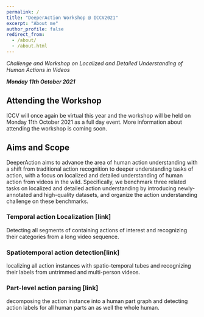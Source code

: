 ```yaml
---
permalink: /
title: "DeeperAction Workshop @ ICCV2021"
excerpt: "About me"
author_profile: false
redirect_from: 
  - /about/
  - /about.html
---
```

*Challenge and Workshop on Localized and Detailed Understanding of Human Actions in Videos*

***Monday 11th October 2021***

## Attending the Workshop

ICCV will once again be virtual this year and the workshop will be held on Monday 11th October 2021 as a full day event. More information about attending the workshop is coming soon.

## Aims and Scope

DeeperAction aims to advance the area of human action understanding with a shift from traditional action recognition to deeper understanding tasks of action, with a focus on localized and detailed understanding of human action from videos in the wild. Specifically, we benchmark three related tasks on localized and detailed action understanding by introducing newly-annotated and high-quality datasets, and organize the action understanding challenge on these benchmarks. 

### Temporal action Localization [link]

Detecting all segments of containing actions of interest and recognizing their categories from a long video sequence. 

### Spatiotemporal action detection[link]

localizing all action instances with spatio-temporal tubes and recognizing their labels from untrimmed and multi-person videos. 

### Part-level action parsing [link]

decomposing the action instance into a human part graph and detecting action labels for all human parts an as well the whole human.

